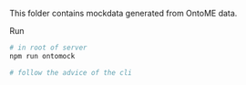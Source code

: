 This folder contains mockdata generated from OntoME data.

Run
```bash
# in root of server
npm run ontomock

# follow the advice of the cli
```
